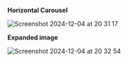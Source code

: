 **Horizontal Carousel**

![Screenshot 2024-12-04 at 20 31 17](https://github.com/user-attachments/assets/1f12789e-ef5a-4c74-a668-1e4f495dd8ee)

**Expanded image**

![Screenshot 2024-12-04 at 20 32 54](https://github.com/user-attachments/assets/6a811fe0-20e1-45c3-9264-604aca55f837)
